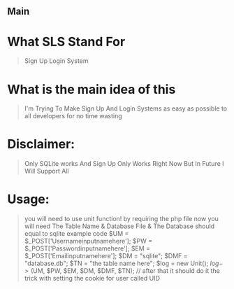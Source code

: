 Main
-------------------
# What SLS Stand For
> Sign Up Login System
# What is the main idea of this
> I'm Trying To Make Sign Up And Login Systems as easy as possible to all developers for no time wasting 
# Disclaimer:
> Only SQLite works And Sign Up Only Works Right Now But In Future I Will Support All
# Usage:
> you will need to use unit function! by requiring the php file 
> now you will need The Table Name & Database File & The Database should equal to sqlite example code
> $UM = $_POST['Usernameinputnamehere'];
> $PW = $_POST['Passwordinputnamehere'];
> $EM = $_POST['Emailinputnamehere'];
> $DM = "sqlite";
> $DMF = "database.db";
> $TN = "the table name here";
> $log = new Unit();
> $log->($UM, $PW, $EM, $DM, $DMF, $TN);
> // after that it should do it the trick with setting the cookie for user called UID
